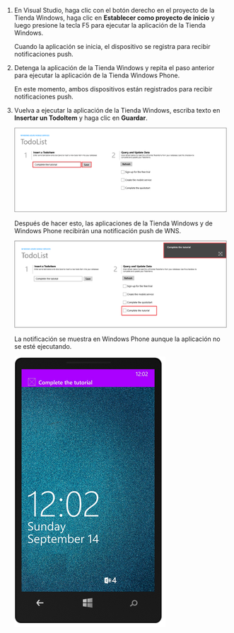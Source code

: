 
1. En Visual Studio, haga clic con el botón derecho en el proyecto de la Tienda Windows, haga clic en **Establecer como proyecto de inicio** y luego presione la tecla F5 para ejecutar la aplicación de la Tienda Windows.
	
	Cuando la aplicación se inicia, el dispositivo se registra para recibir notificaciones push.

2. Detenga la aplicación de la Tienda Windows y repita el paso anterior para ejecutar la aplicación de la Tienda Windows Phone.

	En este momento, ambos dispositivos están registrados para recibir notificaciones push.

3. Vuelva a ejecutar la aplicación de la Tienda Windows, escriba texto en **Insertar un TodoItem** y haga clic en **Guardar**.

   	![](./media/mobile-services-javascript-backend-windows-universal-test-push/mobile-quickstart-push1.png)

   	Después de hacer esto, las aplicaciones de la Tienda Windows y de Windows Phone recibirán una notificación push de WNS.

   	![](./media/mobile-services-javascript-backend-windows-universal-test-push/mobile-quickstart-push2.png)

	La notificación se muestra en Windows Phone aunque la aplicación no se esté ejecutando.

   	![](./media/mobile-services-javascript-backend-windows-universal-test-push/mobile-quickstart-push5-wp8.png)

<!---HONumber=August15_HO6-->